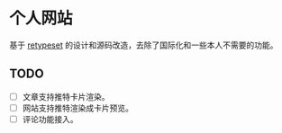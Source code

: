 # 个人网站

基于 [retypeset](https://github.com/radishzzz/astro-theme-retypeset) 的设计和源码改造，去除了国际化和一些本人不需要的功能。

## TODO

- [ ] 文章支持推特卡片渲染。
- [ ] 网站支持推特渲染成卡片预览。
- [ ] 评论功能接入。

